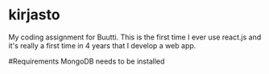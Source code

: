 # kirjasto
My coding assignment for Buutti. This is the first time I ever use react.js and it's really a first time in 4 years that I develop a web app.

#Requirements
MongoDB needs to be installed
